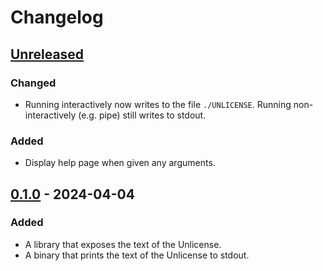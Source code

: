 # Changelog

<!-- https://keepachangelog.com/en/1.1.0/ -->

## [Unreleased]

### Changed

- Running interactively now writes to the file `./UNLICENSE`.
  Running non-interactively (e.g. pipe) still writes to stdout.

### Added

- Display help page when given any arguments.

## [0.1.0] - 2024-04-04

### Added

- A library that exposes the text of the Unlicense.
- A binary that prints the text of the Unlicense to stdout.

[unreleased]: https://github.com/senekor/unlicense/compare/v0.1.0...HEAD
[0.1.0]: https://github.com/senekor/unlicense/releases/tag/v0.1.0
